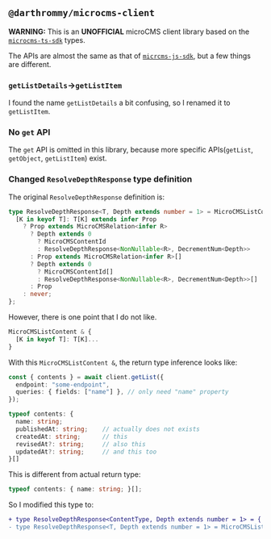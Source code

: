 ## `@darthrommy/microcms-client`

**WARNING:** This is an **UNOFFICIAL** microCMS client library based on the [`microcms-ts-sdk`](https://github.com/tsuki-lab/microcms-ts-sdk) types.

The APIs are almost the same as that of [`micrcms-js-sdk`](https://github.com/microcmsio/microcms-js-sdk), but a few things are different.

### `getListDetails`→`getListItem`

I found the name `getListDetails` a bit confusing, so I renamed it to `getListItem`.

### No `get` API

The `get` API is omitted in this library, because more specific APIs(`getList`, `getObject`, `getListItem`) exist.

### Changed `ResolveDepthResponse` type definition

The original `ResolveDepthResponse` definition is:

```ts
type ResolveDepthResponse<T, Depth extends number = 1> = MicroCMSListContent & {
  [K in keyof T]: T[K] extends infer Prop
    ? Prop extends MicroCMSRelation<infer R>
      ? Depth extends 0
        ? MicroCMSContentId
        : ResolveDepthResponse<NonNullable<R>, DecrementNum<Depth>>
      : Prop extends MicroCMSRelation<infer R>[]
      ? Depth extends 0
        ? MicroCMSContentId[]
        : ResolveDepthResponse<NonNullable<R>, DecrementNum<Depth>>[]
      : Prop
    : never;
};
```

However, there is one point that I do not like.

```ts
MicroCMSListContent & {
  [K in keyof T]: T[K]...
}
```

With this `MicroCMSListContent &`, the return type inference looks like:

```ts
const { contents } = await client.getList({
  endpoint: "some-endpoint",
  queries: { fields: ["name"] }, // only need "name" property
});

typeof contents: {
  name: string;
  publishedAt: string;    // actually does not exists
  createdAt: string;      // this
  revisedAt?: string;     // also this
  updatedAt?: string;     // and this too
}[]

```

This is different from actual return type:

```ts
typeof contents: { name: string; }[];
```

So I modified this type to:

```diff
+ type ResolveDepthResponse<ContentType, Depth extends number = 1> = {
- type ResolveDepthResponse<T, Depth extends number = 1> = MicroCMSListContent & {
```